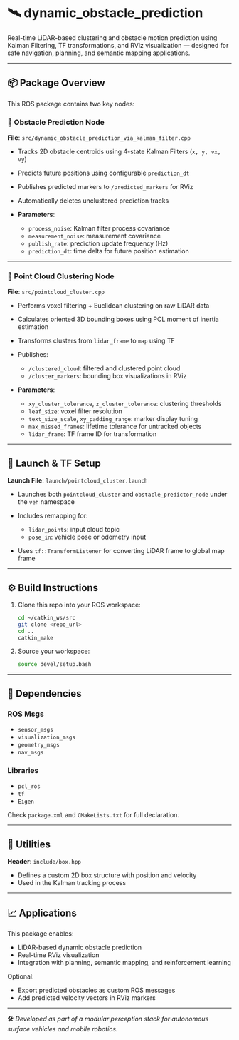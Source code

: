 # 🛰️ dynamic\_obstacle\_prediction

Real-time LiDAR-based clustering and obstacle motion prediction using Kalman Filtering, TF transformations, and RViz visualization — designed for safe navigation, planning, and semantic mapping applications.

---

## 📦 Package Overview

This ROS package contains two key nodes:

### 🧠 Obstacle Prediction Node

**File**: `src/dynamic_obstacle_prediction_via_kalman_filter.cpp`

* Tracks 2D obstacle centroids using 4-state Kalman Filters (`x, y, vx, vy`)
* Predicts future positions using configurable `prediction_dt`
* Publishes predicted markers to `/predicted_markers` for RViz
* Automatically deletes unclustered prediction tracks
* **Parameters**:

  * `process_noise`: Kalman filter process covariance
  * `measurement_noise`: measurement covariance
  * `publish_rate`: prediction update frequency (Hz)
  * `prediction_dt`: time delta for future position estimation

---

### 🔎 Point Cloud Clustering Node

**File**: `src/pointcloud_cluster.cpp`

* Performs voxel filtering + Euclidean clustering on raw LiDAR data
* Calculates oriented 3D bounding boxes using PCL moment of inertia estimation
* Transforms clusters from `lidar_frame` to `map` using TF
* Publishes:

  * `/clustered_cloud`: filtered and clustered point cloud
  * `/cluster_markers`: bounding box visualizations in RViz
* **Parameters**:

  * `xy_cluster_tolerance`, `z_cluster_tolerance`: clustering thresholds
  * `leaf_size`: voxel filter resolution
  * `text_size_scale`, `xy_padding_range`: marker display tuning
  * `max_missed_frames`: lifetime tolerance for untracked objects
  * `lidar_frame`: TF frame ID for transformation

---

## 🚀 Launch & TF Setup

**Launch File**: `launch/pointcloud_cluster.launch`

* Launches both `pointcloud_cluster` and `obstacle_predictor_node` under the `veh` namespace
* Includes remapping for:

  * `lidar_points`: input cloud topic
  * `pose_in`: vehicle pose or odometry input
* Uses `tf::TransformListener` for converting LiDAR frame to global map frame

---

## ⚙️ Build Instructions

1. Clone this repo into your ROS workspace:

   ```bash
   cd ~/catkin_ws/src
   git clone <repo_url>
   cd ..
   catkin_make
   ```

2. Source your workspace:

   ```bash
   source devel/setup.bash
   ```

---

## 📄 Dependencies

### ROS Msgs

* `sensor_msgs`
* `visualization_msgs`
* `geometry_msgs`
* `nav_msgs`

### Libraries

* `pcl_ros`
* `tf`
* `Eigen`

Check `package.xml` and `CMakeLists.txt` for full declaration.

---

## 🧩 Utilities

**Header**: `include/box.hpp`

* Defines a custom 2D box structure with position and velocity
* Used in the Kalman tracking process

---

## 📈 Applications

This package enables:

* LiDAR-based dynamic obstacle prediction
* Real-time RViz visualization
* Integration with planning, semantic mapping, and reinforcement learning

Optional:

* Export predicted obstacles as custom ROS messages
* Add predicted velocity vectors in RViz markers

---

🛠️ *Developed as part of a modular perception stack for autonomous surface vehicles and mobile robotics.*
